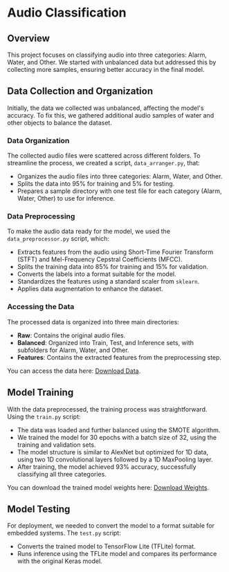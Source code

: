 
# Audio Classification

## Overview

This project focuses on classifying audio into three categories: Alarm, Water, and Other. We started with unbalanced data but addressed this by collecting more samples, ensuring better accuracy in the final model.

## Data Collection and Organization

Initially, the data we collected was unbalanced, affecting the model's accuracy. To fix this, we gathered additional audio samples of water and other objects to balance the dataset.

### Data Organization

The collected audio files were scattered across different folders. To streamline the process, we created a script, `data_arranger.py`, that:

- Organizes the audio files into three categories: Alarm, Water, and Other.
- Splits the data into 95% for training and 5% for testing.
- Prepares a sample directory with one test file for each category (Alarm, Water, Other) to use for inference.

### Data Preprocessing

To make the audio data ready for the model, we used the `data_preprocessor.py` script, which:

- Extracts features from the audio using Short-Time Fourier Transform (STFT) and Mel-Frequency Cepstral Coefficients (MFCC).
- Splits the training data into 85% for training and 15% for validation.
- Converts the labels into a format suitable for the model.
- Standardizes the features using a standard scaler from `sklearn`.
- Applies data augmentation to enhance the dataset.

### Accessing the Data

The processed data is organized into three main directories:

- **Raw**: Contains the original audio files.
- **Balanced**: Organized into Train, Test, and Inference sets, with subfolders for Alarm, Water, and Other.
- **Features**: Contains the extracted features from the preprocessing step.

You can access the data here: [Download Data](https://drive.google.com/open?id=1yNeQqvHEEPm8eN5ullnM34XkU6KoV03M&usp=drive_fs).

## Model Training

With the data preprocessed, the training process was straightforward. Using the `train.py` script:

- The data was loaded and further balanced using the SMOTE algorithm.
- We trained the model for 30 epochs with a batch size of 32, using the training and validation sets.
- The model structure is similar to AlexNet but optimized for 1D data, using two 1D convolutional layers followed by a 1D MaxPooling layer.
- After training, the model achieved 93% accuracy, successfully classifying all three categories.

You can download the trained model weights here: [Download Weights](https://drive.google.com/open?id=1V6ES-tPA48wDQueZg_MxMXmIZMX2CbBY&usp=drive_fs).

## Model Testing

For deployment, we needed to convert the model to a format suitable for embedded systems. The `test.py` script:

- Converts the trained model to TensorFlow Lite (TFLite) format.
- Runs inference using the TFLite model and compares its performance with the original Keras model.
